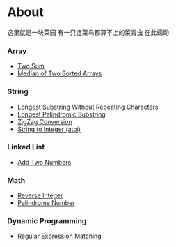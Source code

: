 # About
这里就是一块菜园 有一只连菜鸟都算不上的菜青虫 在此蠕动

### Array

* [Two Sum](https://github.com/frischkaese/LeetCode-Java/blob/master/code/Two%20Sum)
* [Median of Two Sorted Arrays](https://github.com/frischkaese/LeetCode-Java/blob/master/code/Median%20of%20Two%20Sorted%20Arrays)

### String

* [Longest Substring Without Repeating Characters](https://github.com/frischkaese/LeetCode-Java/blob/master/code/Longest%20Substring%20Without%20Repeating%20Characters)
* [Longest Palindromic Substring](https://github.com/frischkaese/LeetCode-Java/blob/master/code/Longest%20Palindromic%20Substring)
* [ZigZag Conversion](https://github.com/frischkaese/LeetCode-Java/blob/master/code/ZigZag%20Conversion)
* [String to Integer (atoi)](https://github.com/frischkaese/LeetCode-Java/blob/master/code/String%20to%20Integer%20(atoi))

### Linked List

* [Add Two Numbers](https://github.com/frischkaese/LeetCode-Java/blob/master/code/Add%20Two%20Numbers)

### Math

* [Reverse Integer](https://github.com/frischkaese/LeetCode-Java/blob/master/code/Reverse%20Integer)
* [Palindrome Number](https://github.com/frischkaese/LeetCode-Java/blob/master/code/Palindrome%20Number)

### Dynamic Programming

* [Regular Expression Matching](https://github.com/frischkaese/LeetCode-Java/blob/master/code/Regular%20Expression%20Matching)
